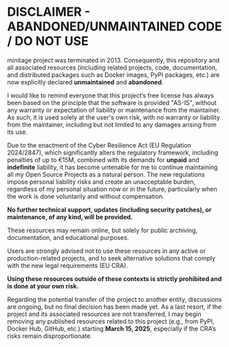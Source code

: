 DISCLAIMER - ABANDONED/UNMAINTAINED CODE / DO NOT USE
=======================================================
minitage project was terminated in 2013. Consequently, this repository and all associated resources (including related projects, code, documentation, and distributed packages such as Docker images, PyPI packages, etc.) are now explicitly declared **unmaintained** and **abandoned**.

I would like to remind everyone that this project’s free license has always been based on the principle that the software is provided "AS-IS", without any warranty or expectation of liability or maintenance from the maintainer.
As such, it is used solely at the user's own risk, with no warranty or liability from the maintainer, including but not limited to any damages arising from its use.

Due to the enactment of the Cyber Resilience Act (EU Regulation 2024/2847), which significantly alters the regulatory framework, including penalties of up to €15M, combined with its demands for **unpaid** and **indefinite** liability, it has become untenable for me to continue maintaining all my Open Source Projects as a natural person.
The new regulations impose personal liability risks and create an unacceptable burden, regardless of my personal situation now or in the future, particularly when the work is done voluntarily and without compensation.

**No further technical support, updates (including security patches), or maintenance, of any kind, will be provided.**

These resources may remain online, but solely for public archiving, documentation, and educational purposes.

Users are strongly advised not to use these resources in any active or production-related projects, and to seek alternative solutions that comply with the new legal requirements (EU CRA).

**Using these resources outside of these contexts is strictly prohibited and is done at your own risk.**

Regarding the potential transfer of the project to another entity, discussions are ongoing, but no final decision has been made yet. As a last resort, if the project and its associated resources are not transferred, I may begin removing any published resources related to this project (e.g., from PyPI, Docker Hub, GitHub, etc.) starting **March 15, 2025**, especially if the CRA’s risks remain disproportionate.
